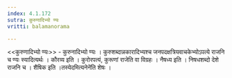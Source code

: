 ```yaml
---
index: 4.1.172
sutra: कुरुणादिभ्यो ण्यः
vritti: balamanorama

---
```

<<कुरुणादिभ्यो ण्यः>> - कुरुनादिभ्यो ण्यः । कुरुशब्दान्नकारादिभ्यश्च जनपदक्षत्रियवाचकेभ्योऽपत्ये राजनि च ण्यः स्यादित्यर्थः । कौरव्य इति । कुरोरपत्यं, कुरूणां राजेति वा विग्रहः । नैषध्य इति । निषधशब्दो देशे राजनि च । शैषिक इति ।तस्येदमित्यनेने॑ति शेषः । 